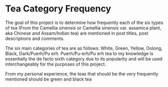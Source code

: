 # Tea Category Frequency

The goal of this project is to determine how frequently each of the six types of tea (From the Camellia sinensis or Camellia sinensis var. assamica plant, aka Chinese and Assam/Indian tea) are mentioned in post titles, post descriptions and comments.

The six main categories of tea are as follows: White, Green, Yellow, Oolong, Black, Dark/Puerh/Pu erh.
Puerh/Pu-erh/Pu erh tea to my knowledge is essentially the de facto sixth category due to its popularity and will be used interchangeably for the purposes of this project.

From my personal experience, the teas that should be the very frequently mentioned should be green and black tea 
